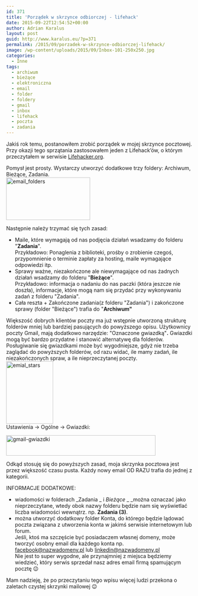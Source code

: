 ```yaml
---
id: 371
title: 'Porządek w skrzynce odbiorczej - lifehack'
date: 2015-09-22T12:54:52+00:00
author: Adrian Karalus
layout: post
guid: http://www.karalus.eu/?p=371
permalink: /2015/09/porzadek-w-skrzynce-odbiorczej-lifehack/
image: /wp-content/uploads/2015/09/Inbox-101-250x250.jpg
categories:
  - Inne
tags:
  - archiwum
  - bieżące
  - elektroniczna
  - email
  - folder
  - foldery
  - gmail
  - inbox
  - lifehack
  - poczta
  - zadania
---
```

Jakiś rok temu, postanowiłem zrobić porządek w mojej skrzynce pocztowej. Przy okazji tego sprzątania zastosowałem jeden z Lifehack&#8217;ów, o którym przeczytałem w serwisie <a href="http://lifehacker.com/182318/empty-your-inbox-with-the-trusted-trio" target="_blank">Lifehacker.org</a>.  
<!--more-->

Pomysł jest prosty. Wystarczy utworzyć dodatkowe trzy foldery: Archiwum, Bieżące, Zadania.  
[<img class="alignnone wp-image-373" src="https://i1.wp.com/www.karalus.eu/wp-content/uploads/2015/09/email_folders.png?resize=227%2C115" alt="email_folders" width="227" height="115"  data-recalc-dims="1" />](https://i1.wp.com/www.karalus.eu/wp-content/uploads/2015/09/email_folders.png)

Następnie należy trzymać się tych zasad:

  * Maile, które wymagają od nas podjęcia działań wsadzamy do folderu "**Zadania**".  
    Przykładowo: Ponaglenia z biblioteki, prośby o zrobienie czegoś, przypomnienie o terminie zapłaty za hosting, maile wymagające odpowiedzi itp.
  * Sprawy ważne, niezakończone ale niewymagające od nas żadnych działań wsadzamy do folderu "**Bieżące**".  
    Przykładowo: informacja o nadaniu do nas paczki (która jeszcze nie doszła), informacje, które mogą nam się przydać przy wykonywaniu zadań z folderu "Zadania".
  * Cała reszta + Zakończone zadania(z folderu "Zadania") i zakończone sprawy (folder "Bieżące") trafia do "**Archiwum"**

Większość dobrych klientów poczty ma już wstępnie utworzoną strukturę folderów mniej lub bardziej pasujących do powyższego opisu. Użytkownicy poczty Gmail, mają dodatkowo narzędzie: "Oznaczone gwiazdką"**.** Gwiazdki mogą być bardzo przydatne i stanowić alternatywę dla folderów. Posługiwanie się gwiazdkami może być wygodniejsze, gdyż nie trzeba zaglądać do powyższych folderów, od razu widać, ile mamy zadań, ile niezakończonych spraw, a ile nieprzeczytanej poczty.  
[<img class="alignnone wp-image-374" src="https://i2.wp.com/www.karalus.eu/wp-content/uploads/2015/09/emial_stars.png?resize=127%2C169" alt="emial_stars" width="127" height="169"  data-recalc-dims="1" />  
](https://i2.wp.com/www.karalus.eu/wp-content/uploads/2015/09/emial_stars.png) Ustawienia -> Ogólne -> Gwiazdki:

[<img class="alignnone size-full wp-image-377" src="https://i1.wp.com/www.karalus.eu/wp-content/uploads/2015/09/gmail-gwiazdki.png?resize=404%2C55" alt="gmail-gwiazdki" width="404" height="55" srcset="https://i1.wp.com/www.karalus.eu/wp-content/uploads/2015/09/gmail-gwiazdki.png?w=404 404w, https://i1.wp.com/www.karalus.eu/wp-content/uploads/2015/09/gmail-gwiazdki.png?resize=300%2C41 300w, https://i1.wp.com/www.karalus.eu/wp-content/uploads/2015/09/gmail-gwiazdki.png?resize=400%2C55 400w" sizes="(max-width: 404px) 100vw, 404px" data-recalc-dims="1" />](https://i1.wp.com/www.karalus.eu/wp-content/uploads/2015/09/gmail-gwiazdki.png)

   
Odkąd stosuję się do powyższych zasad, moja skrzynka pocztowa jest przez większość czasu pusta. Każdy nowy email OD RAZU trafia do jednej z kategorii.

INFORMACJE DODATKOWE:

  * wiadomości w folderach _Zadania _ i _Bieżące_ _ _można oznaczać jako nieprzeczytane, wtedy obok nazwy folderu będzie nam się wyświetlać liczba wiadomości wewnątrz. np. **Zadania (3)**.
  * można utworzyć dodatkowy folder  Konta, do którego będzie lądować poczta związana z utworzenia konta w jakimś serwisie internetowym lub forum.  
    Jeśli, ktoś ma szczęście być posiadaczem własnej domeny, może tworzyć osobny email dla każdego konta np. facebook@nazwadomeny.pl lub linkedin@nazwadomeny.pl  
    Nie jest to super wygodne, ale przynajmniej z miejsca będziemy wiedzieć, który serwis sprzedał nasz adres email firmą spamującym pocztę 😉

Mam nadzieję, że po przeczytaniu tego wpisu więcej ludzi przekona o zaletach czystej skrzynki mailowej 😉